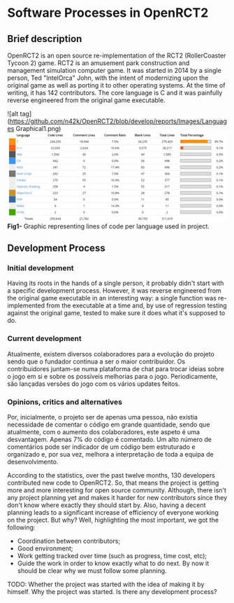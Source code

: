 # Software Processes in OpenRCT2

## Brief description
OpenRCT2 is an open source re-implementation of the RCT2 (RollerCoaster Tycoon 2) game. RCT2 is an amusement park construction and management simulation computer game.
It was started in 2014 by a single person, Ted "IntelOrca" John, with the intent of modernizing upon the original game as well as porting it to other operating systems.
At the time of writing, it has 142 contributors.
The core language is C and it was painfully reverse engineered from the original game executable.

![alt tag](https://github.com/n42k/OpenRCT2/blob/develop/reports/Images/Languages Graphical1.png)
![alt tag](https://raw.githubusercontent.com/n42k/OpenRCT2/develop/reports/Images/1.png)
**Fig1-** Graphic representing lines of code per language used in project. 

## Development Process
### Initial development
Having its roots in the hands of a single person, it probably didn't start with a specific development process. However, it was reverse engineered from the original game executable in an interesting way: a single function was re-implemented from the executable at a time and, by use of regression testing against the original game, tested to make sure it does what it's supposed to do.

### Current development
Atualmente, existem diversos colaboradores para a evolução do projeto sendo que o fundador continua a ser o maior contribuidor. Os contribuidores juntam-se numa plataforma de chat para trocar ideias sobre o jogo em si e sobre os possíveis melhorias para o jogo.
Periodicamente, são lançadas versões do jogo com os vários updates feitos.

### Opinions, critics and alternatives
Por, inicialmente, o projeto ser de apenas uma pessoa, não existia necessidade de comentar o código em grande quantidade, sendo que atualmente, com o aumento dos colaboradores, este aspeto é uma desvantagem. Apenas 7% do código é comentado. Um alto número de comentários pode ser indicador de um código bem estruturado e organizado e, por sua vez, melhora a interpretação de toda a equipa de desenvolvimento.

According to the statistics, over the past twelve months, 130 developers contributed new code to OpenRCT2. So, that means the project is getting more and more interesting for open source community. Although, there isn't any project planning yet and makes it harder for new contributors since they don't know where exactly they should start by.
Also, having a decent planning leads to a significant increase of efficiency of everyone working on the project. But why? Well, highlighting the most important, we got the following:
* Coordination between contributors;
* Good environment;
* Work getting tracked over time (such as progress, time cost, etc);
* Guide the work in order to know exactly what to do next.
By now it should be clear why we must follow some planning.

TODO:
	Whether the project was started with the idea of making it by himself.
	Why the project was started.
	Is there any development process?
